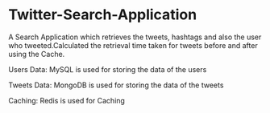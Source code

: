 # Twitter-Search-Application


A Search Application which retrieves the tweets, hashtags and also the user who tweeted.Calculated the retrieval time taken for tweets before and after using the Cache.

Users Data: MySQL is used for storing the data of the users

Tweets Data: MongoDB is used for storing the data of the tweets

Caching: Redis is used for Caching

